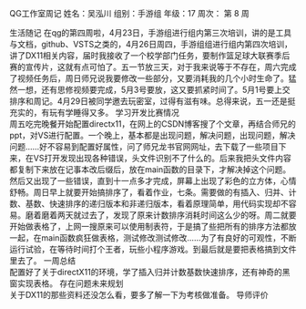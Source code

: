 QG工作室周记
姓名：吴泓川	组别：手游组	年级：17	周次： 第 8 周


生活随记
	    在qg的第四周啦，4月23日，手游组进行组内第三次培训，讲的是工具与文档，github、VSTS之类的，4月26日周四，手游组组进行组内第四次培训，讲了DX11相关内容，届时我接收了一个校学部门任务，要制作篮足球大联赛季后赛的宣传片，这就有点可怕了。五一节放三天，对于我来说等于不存在，周六完成了视频任务后，周日师兄说我要修改一些部分，又要消耗我的几个小时生命了。猛然一想，还有思修视频要完成，5月3号要放，这又要抓紧时间了。5月1号要上交排序和周记。4月29日被同学邀去玩密室，过得有滋有味。总得来说，五一还是挺充实的，有玩有学睡得又多。
学习开发比赛情况	
       周五吃完晚餐开始配置directx11，在网上的CSDN博客搜了个文章，再结合师兄的ppt，对VS进行配置。一个晚上，基本都是出现问题，解决问题，出现问题，解决问题……好不容易到配置好属性，问了师兄龙书官网网址，去下载了一些项目下来，在VS打开发现出现各种错误，头文件识别不了什么的。后来我把头文件内容都复制下来放在记事本改后缀后，放在main函数的目录下，才解决掉这个问题。然后又出现了一些错误，直到十一点多才完成，屏幕上出现了彩色的立方体，心情舒畅。周日早上就要开始搞排序了，看着作业，七条。需要做的有插入、归并、计数、基数、快速排序的递归版本和非递归版本，看着原理简单，用代码实现却不容易。磨着磨着两天就过去了，发现了原来计数排序消耗时间这么少的呀。周二就要开始做表格了，上网一搜原来可以使用制表符，于是搞了些把所有的排序方法都放一起，在main函数疯狂做表格，测试修改测试修改……为了有良好的可观性，不断运行试验，在等待时间打个王者，玩些小程序游戏。到最后就是要把表格搞到文件里去了。
一周总结	
        配置好了关于directX11的环境，学了插入归并计数基数快速排序，还有神奇的黑窗实现表格。
存在问题未来规划	
       关于DX11的那些资料还没怎么看，要多了解一下为考核做准备。
导师评价	

